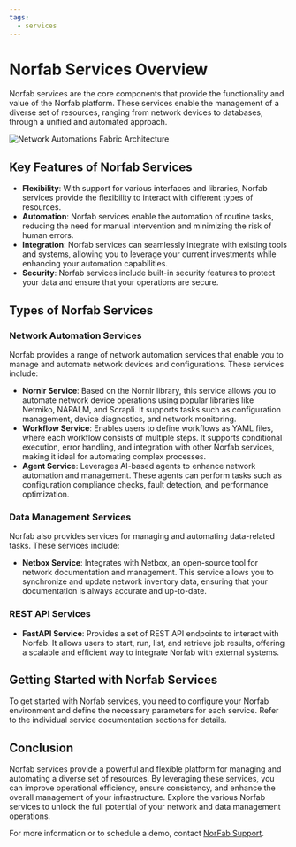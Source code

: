 ```yaml
---
tags:
  - services
---
```


# Norfab Services Overview

Norfab services are the core components that provide the functionality and value of the Norfab platform. These services enable the management of a diverse set of resources, ranging from network devices to databases, through a unified and automated approach. 

![Network Automations Fabric Architecture](images/Overview_Architecture.jpg)

## Key Features of Norfab Services

- **Flexibility**: With support for various interfaces and libraries, Norfab services provide the flexibility to interact with different types of resources. 
- **Automation**: Norfab services enable the automation of routine tasks, reducing the need for manual intervention and minimizing the risk of human errors. 
- **Integration**: Norfab services can seamlessly integrate with existing tools and systems, allowing you to leverage your current investments while enhancing your automation capabilities. 
- **Security**: Norfab services include built-in security features to protect your data and ensure that your operations are secure.

## Types of Norfab Services

### Network Automation Services

Norfab provides a range of network automation services that enable you to manage and automate network devices and configurations. These services include:

- **Nornir Service**: Based on the Nornir library, this service allows you to automate network device operations using popular libraries like Netmiko, NAPALM, and Scrapli. It supports tasks such as configuration management, device diagnostics, and network monitoring.
- **Workflow Service**: Enables users to define workflows as YAML files, where each workflow consists of multiple steps. It supports conditional execution, error handling, and integration with other Norfab services, making it ideal for automating complex processes.
- **Agent Service**: Leverages AI-based agents to enhance network automation and management. These agents can perform tasks such as configuration compliance checks, fault detection, and performance optimization.

### Data Management Services

Norfab also provides services for managing and automating data-related tasks. These services include:

- **Netbox Service**: Integrates with Netbox, an open-source tool for network documentation and management. This service allows you to synchronize and update network inventory data, ensuring that your documentation is always accurate and up-to-date.

### REST API Services

- **FastAPI Service**: Provides a set of REST API endpoints to interact with Norfab. It allows users to start, run, list, and retrieve job results, offering a scalable and efficient way to integrate Norfab with external systems.

## Getting Started with Norfab Services

To get started with Norfab services, you need to configure your Norfab environment and define the necessary parameters for each service. Refer to the individual service documentation sections for details.

## Conclusion

Norfab services provide a powerful and flexible platform for managing and automating a diverse set of resources. By leveraging these services, you can improve operational efficiency, ensure consistency, and enhance the overall management of your infrastructure. Explore the various Norfab services to unlock the full potential of your network and data management operations.

For more information or to schedule a demo, contact [NorFab Support](mailto:dmulyalin@gmail.com).